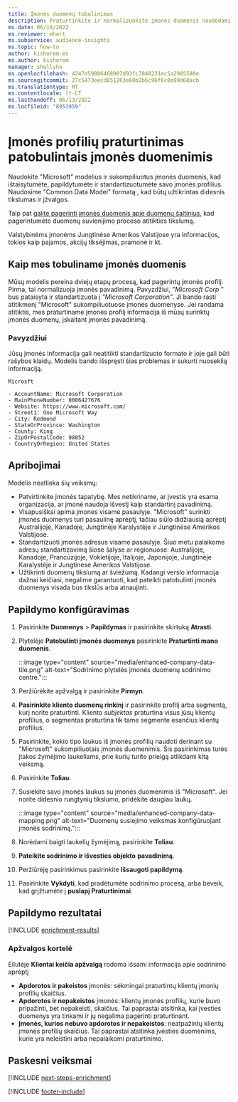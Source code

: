 ```yaml
---
title: Įmonės duomenų tobulinimas
description: Praturtinkite ir normalizuokite įmonės duomenis naudodami "Microsoft" modelius.
ms.date: 06/10/2022
ms.reviewer: mhart
ms.subservice: audience-insights
ms.topic: how-to
author: kishorem-ms
ms.author: kishorem
manager: shellyha
ms.openlocfilehash: 4247d59806468907d93fc7848231ec5a2985580e
ms.sourcegitcommit: 27c5473eecd851263e60b2b6c96f6c0a99d68acb
ms.translationtype: MT
ms.contentlocale: lt-LT
ms.lasthandoff: 06/13/2022
ms.locfileid: "8953959"
---
```

# <a name="enrichment-of-company-profiles-with-enhanced-company-data"></a>Įmonės profilių praturtinimas patobulintais įmonės duomenimis

Naudokite "Microsoft" modelius ir sukompiliuotus įmonės duomenis, kad ištaisytumėte, papildytumėte ir standartizuotumėte savo įmonės profilius. Naudosime "Common Data Model" formatą [,](/common-data-model/schema/core/applicationcommon/account) kad būtų užtikrintas didesnis tikslumas ir įžvalgos.

Taip pat [galite pagerinti įmonės duomenis apie duomenų šaltinius](data-sources-enrichment.md), kad pagerintumėte duomenų suvienijimo proceso atitikties tikslumą.

Valstybinėms įmonėms Jungtinėse Amerikos Valstijose yra informacijos, tokios kaip pajamos, akcijų tiksėjimas, pramonė ir kt.  

## <a name="how-we-enhance-company-data"></a>Kaip mes tobuliname įmonės duomenis

Mūsų modelis pereina dviejų etapų procesą, kad pagerintų įmonės profilį. Pirma, tai normalizuoja įmonės pavadinimą. Pavyzdžiui, *"Microsoft Corp* " bus pataisyta ir standartizuota į *"Microsoft Corporation"*. Ji bando rasti atitikmenį "Microsoft" sukompiliuotuose įmonės duomenyse. Jei randama atitiktis, mes praturtiname įmonės profilį informacija iš mūsų surinktų įmonės duomenų, įskaitant įmonės pavadinimą.

### <a name="example"></a>Pavyzdžiui

Jūsų įmonės informacija gali neatitikti standartizuoto formato ir joje gali būti rašybos klaidų. Modelis bando išspręsti šias problemas ir sukurti nuoseklią informaciją.

```Input
Microsft
```

```Output
- AccountName: Microsoft Corporation
- MainPhoneNumber: 8006427676
- Website: https://www.microsoft.com/
- Street1: One Microsoft Way
- City: Redmond
- StateOrProvince: Washington
- County: King
- ZipOrPostalCode: 98052
- CountryOrRegion: United States
```

## <a name="limitations"></a>Apribojimai

Modelis neatlieka šių veiksmų:

- Patvirtinkite įmonės tapatybę. Mes netikriname, ar įvestis yra esama organizacija, ar įmonė naudoja išvestį kaip standartinį pavadinimą.
- Visapusiškai apima įmones visame pasaulyje. "Microsoft" surinkti įmonės duomenys turi pasaulinę aprėptį, tačiau siūlo didžiausią aprėptį Australijoje, Kanadoje, Jungtinėje Karalystėje ir Jungtinėse Amerikos Valstijose.
- Standartizuoti įmonės adresus visame pasaulyje. Šiuo metu palaikome adresų standartizavimą šiose šalyse ar regionuose: Australijoje, Kanadoje, Prancūzijoje, Vokietijoje, Italijoje, Japonijoje, Jungtinėje Karalystėje ir Jungtinėse Amerikos Valstijose.
- Užtikrinti duomenų tikslumą ar šviežumą. Kadangi verslo informacija dažnai keičiasi, negalime garantuoti, kad pateikti patobulinti įmonės duomenys visada bus tikslūs arba atnaujinti.

## <a name="configure-the-enrichment"></a>Papildymo konfigūravimas

1. Pasirinkite **Duomenys** > **Papildymas** ir pasirinkite skirtuką **Atrasti**.

1. Plytelėje **Patobulinti įmonės duomenys** pasirinkite **Praturtinti mano duomenis**.

   :::image type="content" source="media/enhanced-company-data-tile.png" alt-text="Sodrinimo plytelės įmonės duomenų sodrinimo centre.":::

1. Peržiūrėkite apžvalgą ir pasirinkite **Pirmyn**.

1. **Pasirinkite kliento duomenų rinkinį** ir pasirinkite profilį arba segmentą, kurį norite praturtinti. Kliento *subjektas* praturtina visus jūsų klientų profilius, o segmentas praturtina tik tame segmente esančius klientų profilius.

1. Pasirinkite, kokio tipo laukus iš įmonės profilių naudoti derinant su "Microsoft" sukompiliuotais įmonės duomenimis. Šis pasirinkimas turės įtakos žymėjimo laukeliams, prie kurių turite prieigą atlikdami kitą veiksmą.

1. Pasirinkite **Toliau**.

1. Susiekite savo įmonės laukus su įmonės duomenimis iš "Microsoft". Jei norite didesnio rungtynių tikslumo, pridėkite daugiau laukų.

    :::image type="content" source="media/enhanced-company-data-mapping.png" alt-text="Duomenų susiejimo veiksmas konfigūruojant įmonės sodrinimą.":::

1. Norėdami baigti laukelių žymėjimą, pasirinkite **Toliau**.

1. **Pateikite sodrinimo ir išvesties objekto** **pavadinimą**.

1. Peržiūrėję pasirinkimus pasirinkite **Išsaugoti papildymą**.

1. Pasirinkite **Vykdyti**, kad pradėtumėte sodrinimo procesą, arba beveik, kad grįžtumėte į **puslapį Praturtinimai**.

## <a name="enrichment-results"></a>Papildymo rezultatai

[!INCLUDE [enrichment-results](includes/enrichment-results.md)]

### <a name="overview-card"></a>Apžvalgos kortelė

Eilutėje **Klientai keičia apžvalgą** rodoma išsami informacija apie sodrinimo aprėptį

- **Apdorotos ir pakeistos** įmonės: sėkmingai praturtintų klientų įmonių profilių skaičius.
- **Apdorotos ir nepakeistos** įmonės: klientų įmonės profilių, kurie buvo pripažinti, bet nepakeisti, skaičius. Tai paprastai atsitinka, kai įvesties duomenys yra tinkami ir jų negalima pagerinti praturtinant.
- **Įmonės, kurios nebuvo apdorotos ir nepakeistos**: neatpažintų klientų įmonės profilių skaičius. Tai paprastai atsitinka įvesties duomenims, kurie yra neleistini arba nepalaikomi praturtinimo.

## <a name="next-steps"></a>Paskesni veiksmai

[!INCLUDE [next-steps-enrichment](includes/next-steps-enrichment.md)]

[!INCLUDE [footer-include](includes/footer-banner.md)]
